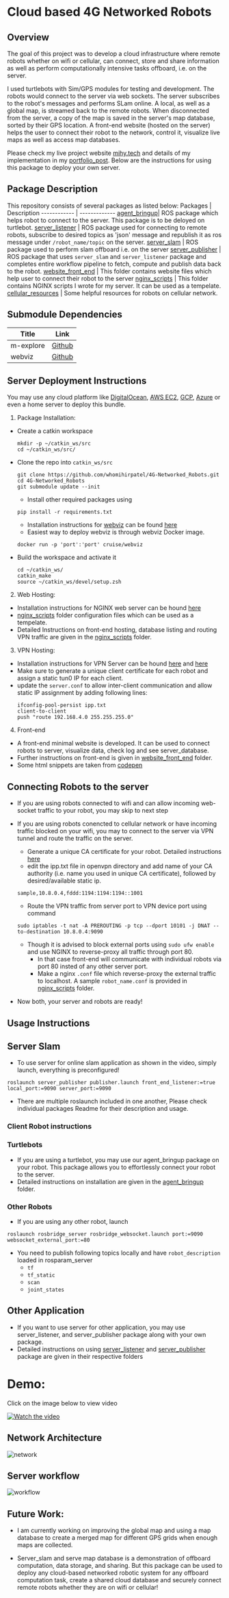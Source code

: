 # Cloud based 4G Networked Robots
## Overview
The goal of this project was to develop a cloud infrastructure where remote robots whether on wifi or cellular, can connect, store and share information as well as perform computationally intensive tasks offboard, i.e. on the server.

I used turtlebots with Sim/GPS modules for testing and development. The robots would connect to the server via web sockets. The server subscribes to the robot's messages and performs SLam online. A local, as well as a global map, is streamed back to the remote robots. When disconnected from the server, a copy of the map is saved in the server's map database, sorted by their GPS location. A front-end website (hosted on the server) helps the user to connect their robot to the network, control it, visualize live maps as well as access map databases. 

Please check my live project website [mihy.tech](http://mihy.tech/) and details of my implementation in my [portfolio_post](http://www.whomihirpatel.com/). Below are the instructions for using this package to deploy your own server.

## Package Description
This repository consists of several packages as listed below:
Packages | Description
------------ | -------------
[agent_bringup](https://github.com/whomihirpatel/4G-Networked_Robots/tree/master/agent_bringup)| ROS package which helps robot to connect to the server. This package is to be deloyed on turtlebot.
[server_listener](https://github.com/whomihirpatel/4G-Networked_Robots/tree/master/server_listener) | ROS package used for connecting to remote robots, subscribe to desired topics as 'json' message and republish it as ros message under `/robot_name/topic` on the server.
[server_slam](https://github.com/whomihirpatel/4G-Networked_Robots/tree/master/server_slam) | ROS package used to perform slam offboard i.e. on the server
[server_publisher](https://github.com/whomihirpatel/4G-Networked_Robots/tree/master/server_publisher) | ROS package that uses `server_slam` and `server_listener` package and completes entire workflow pipeline to fetch, compute and publish data back to the robot.
[website_front_end](https://github.com/whomihirpatel/4G-Networked_Robots/tree/master/website_front_end) | This folder contains website files which help user to connect their robot to the server
[nginx_scripts](https://github.com/whomihirpatel/4G-Networked_Robots/tree/master/nginx_scripts) | This folder contains NGINX scripts I wrote for my server. It can be used as a tempelate.
[cellular_resources](https://github.com/whomihirpatel/4G-Networked_Robots/tree/master/cellular_resources) | Some helpful resources for robots on cellular network.


## Submodule Dependencies
Title | Link
------------ | -------------
m-explore | [Github](https://github.com/hrnr/m-explore)
webviz | [Github](https://github.com/cruise-automation/webviz)

## Server Deployment Instructions

You may use any cloud platform like [DigitalOcean](https://www.digitalocean.com/), [AWS EC2](https://aws.amazon.com/ec2/), [GCP](https://cloud.google.com/), [Azure](https://azure.microsoft.com/en-us/) or even a home server to deploy this bundle.

1. Package Installation:
* Create a catkin workspace
    ```
    mkdir -p ~/catkin_ws/src
    cd ~/catkin_ws/src/
    ```
* Clone the repo into `catkin_ws/src`
    ```
    git clone https://github.com/whomihirpatel/4G-Networked_Robots.git
    cd 4G-Networked_Robots
    git submodule update --init
    ```
    - Install other required packages using 
    ```
    pip install -r requirements.txt
    ```
    - Installation instructions for [webviz](https://webviz.io/) can be found [here](https://github.com/cruise-automation/webviz)
    - Easiest way to deploy webviz is through webviz Docker image.
    ```
    docker run -p 'port':'port' cruise/webviz
    ```
    
* Build the workspace and activate it
    ```
    cd ~/catkin_ws/
    catkin_make
    source ~/catkin_ws/devel/setup.zsh
    ```
2. Web Hosting:
- Installation instructions for NGINX web server can be hound [here](https://www.digitalocean.com/community/tutorials/how-to-install-nginx-on-ubuntu-20-04)
- [nginx_scripts](https://github.com/whomihirpatel/4G-Networked_Robots/tree/master/nginx_scripts) folder configuration files which can be used as a tempelate. 
- Detailed Instructions on front-end hosting, database listing and routing VPN traffic are given in the [nginx_scripts](https://github.com/whomihirpatel/4G-Networked_Robots/tree/master/nginx_scripts) folder.

3. VPN Hosting:
- Installation instructions for VPN Server can be hound [here](https://www.digitalocean.com/community/tutorials/how-to-set-up-and-configure-an-openvpn-server-on-ubuntu-20-04) and [here](https://openvpn.net/community-resources/how-to/)
- Make sure to generate a unique client certificate for each robot and assign a static tun0 IP for each client.
- update the `server.conf` to allow inter-client communication and allow static IP assignment by adding following lines:
    ```
    ifconfig-pool-persist ipp.txt
    client-to-client
    push "route 192.168.4.0 255.255.255.0"
    ```
4. Front-end
- A front-end minimal website is developed. It can be used to connect robots to server, visualize data, check log and see server_database.
- Further instructions on front-end is given in [website_front_end](https://github.com/whomihirpatel/4G-Networked_Robots/tree/master/website_front_end) folder.
- Some html snippets are taken from [codepen](https://codepen.io/rkpasia/pen/LNEQod)

## Connecting Robots to the server

- If you are using robots connected to wifi and can allow incoming web-socket traffic to your robot, you may skip to next step
- If you are using robots conencted to cellular network or have incoming traffic blocked on your wifi, you may to connect to the server via VPN tunnel and route the traffic on the server.
    - Generate a unique CA certificate for your robot. Detailed instructions [here](https://www.digitalocean.com/community/tutorials/how-to-set-up-and-configure-a-certificate-authority-ca-on-ubuntu-20-04)
    - edit the ipp.txt file in openvpn directory and add name of your CA authority (i.e. name you used in unique CA certificate), followed by desired/available static ip.
    ```
    sample,10.8.0.4,fddd:1194:1194:1194::1001
    ```
    - Route the VPN traffic from server port to VPN device port using command
    ```
    sudo iptables -t nat -A PREROUTING -p tcp --dport 10101 -j DNAT --to-destination 10.8.0.4:9090
    ```
    - Though it is advised to block external ports using `sudo ufw enable` and use NGINX to reverse-proxy all traffic through port 80.
        - In that case front-end will communicate with individual robots via port 80 insted of any other server port.
        - Make a nginx `.conf` file which reverse-proxy the external traffic to localhost. A sample `robot_name.conf` is provided in [nginx_scripts](https://github.com/whomihirpatel/4G-Networked_Robots/tree/master/nginx_scripts) folder.

- Now both, your server and robots are ready!
    
## Usage Instructions
## Server Slam
- To use server for online slam application as shown in the video, simply launch, everything is preconfigured!
```
roslaunch server_publisher publisher.launch front_end_listener:=true local_port:=9090 server_port:=9090
```
- There are multiple roslaunch included in one another, Please check individual packages Readme for their description and usage.

### Client Robot instructions
### Turtlebots
- If you are using a turtlebot, you may use our agent_bringup package on your robot. This package allows you to effortlessly connect your robot to the server.
- Detailed instructions on installation are given in the [agent_bringup](https://github.com/whomihirpatel/4G-Networked_Robots/tree/master/agent_bringup) folder.
### Other Robots
- If you are using any other robot, launch
```
roslaunch rosbridge_server rosbridge_websocket.launch port:=9090 websocket_external_port:=80
```
- You need to publish following topics locally and have `robot_description` loaded in rosparam_server
    - `tf`
    - `tf_static`
    - `scan`
    - `joint_states`
## Other Application
- If you want to use server for other application, you may use server_listener, and server_publisher package along with your own package.
- Detailed instructions on using [server_listener](https://github.com/whomihirpatel/4G-Networked_Robots/tree/master/server_listener) and [server_publisher](https://github.com/whomihirpatel/4G-Networked_Robots/tree/master/server_publisher) package are given in their respective folders

# Demo: 
Click on the image below to view video

[![Watch the video](https://img.youtube.com/vi/S1td_pxeWcE/maxresdefault.jpg )](https://youtu.be/S1td_pxeWcE)

## Network Architecture
![network](network.png)
## Server workflow
![workflow](workflow.png)

## Future Work:

- I am currently working on improving the global map and using a map database to create a merged map for different GPS grids when enough maps are collected.

- Server_slam and serve map database is a demonstration of offboard computation, data storage, and sharing. But this package can be used to deploy any cloud-based networked robotic system for any offboard computation task, create a shared cloud database and securely connect remote robots whether they are on wifi or cellular!